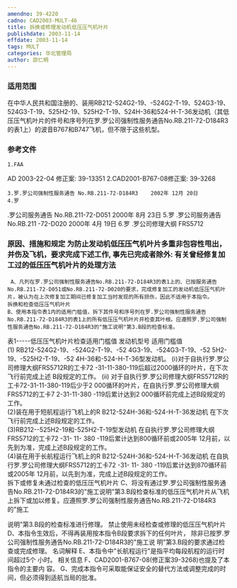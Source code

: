 ```yaml
---
amendno: 39-4220
cadno: CAD2003-MULT-46
title: 拆换或修理发动机低压压气机叶片
publishdate: 2003-11-14
effdate: 2003-11-14
tags: MULT
categories: 华北管理局
author: 邵仁明
---
```


### 适用范围 
在中华人民共和国注册的、装用RB212-524G2-19、-524G2-T-19、524G3-19、524G3-T-19、525H2-19、525H2-T-19、524H-36和524-H-T-36发动机（其低压压气机叶片的件号和序号列在罗.罗公司强制性服务通告No.RB.211-72-D184R3的表1上）的波音B767和B747飞机，但不限于这些机型。

<!--more-->
### 参考文件
    1.FAA 
AD 2003-22-04    修正案: 39-13351
    2.CAD2001-B767-08修正案: 39-3268

    3.罗.罗公司强制性服务通告 No.RB.211-72-D184R3    2002年 12月 20日
    4.罗
.罗公司服务通告 No.RB.211-72-D051    2000年 8月 23日
    5.罗
.罗公司服务通告 No.RB.211 -72-D020  2000年 4月 19日
    6.罗
.罗公司修理大纲 FRS5712 

### 原因、措施和规定     为防止发动机低压压气机叶片多重非包容性甩出，并伤及飞机，要求完成下述工作, 事先已完成者除外:     有关曾经修复加工过的低压压气机叶片的处理方法 
  
     A、凡列在罗.罗公司强制性服务通告No.RB.211-72-D184R3的表1上的、已按服务通告No.RB.211-72-D051或No.RB.211-72-D020的要求，完成修复加工的发动机低压压气机叶片，被认为在上次修复加工期间已修复加工当时发现的所有损伤，因此不适用于本指令。
    拆换和检查低压压气机叶片 
    B、使用本指令表1内的适用门槛值，拆下其件号和序号列在罗.罗公司强制性服务通告No.RB.211-72-D184R3的表1上的所有低压压气机叶片并检查其叶根。应遵照罗.罗公司强制性服务通告No.RB.211-72-D184R3的"施工说明"第3.B段的检查标准。 
表1-----低压压气机叶片检查适用门槛值 
发动机型号  适用门槛值  
(1) RB212-524G2-19、-524G2-T-19、-52 4G3-19、-524G3-T-19、-52 5H2-19、-525H2-T-19、-52 4H-36和-524-H-T-36型发动机。  (ⅰ)对于自执行罗.罗公司修理大纲FRS5712R的工卡72 -31-11-380-119后超过2000循环的叶片，在下次飞行前完成上述 B段规定的工作。 (ⅱ) 对于自执行罗.罗公司修理大纲FRS5712R的工卡72-31-11-380-119后少于2 000循环的叶片，在自执行罗.罗公司修理大纲 FRS5712的工卡7 2-31-11-380 -119后累计达到2 000循环前完成上述B段规定的工作。  
(2)装在用于短航程运行飞机上的R B212-524H-36和-524-H-T-36发动机  在下次飞行前完成上述B段规定的工作。  
(3)RB212--525H2-19和-525H2-T-19型发动机  在自执行罗.罗公司修理大纲FRS5712的工卡72 -31- 11- 380 -119后累计达到800循环前或2005年 12月前，以先到为准，完成上述B段规定的工作。  
(4)装在用于长航程运行飞机上的R B212-524H-36和-524-H-T-36发动机  在自执行罗.罗公司修理大纲FRS5712的工卡72 -31- 11- 380 -119后累计达到870循环前或2005年 12月前，以先到为准，完成上述B段规定的工作。  
    拆下或修复未通过检查的低压压气机叶片 
    C、将没有通过罗.罗公司强制性服务通告No.RB.211-72-D184R3的"施工说明"第3.B段检查标准的低压压气机叶片从飞机上拆下或加以修复。应遵照罗.罗公司强制性服务通告No.RB.211-72-D184R3的"施工
  
说明"第3.B段的检查标准进行修理。     禁止使用未经检查或修理的低压压气机叶片     D、本指令生效后，不得再装用按本指令B段要求拆下的任何叶片，
除非已按罗.罗公司强制性服务通告No.RB.211-72-D184R3的"施工说
明"第3.B段的要求通过检查或完成修理。     名词解释     E、本指令中"长航程运行"是指平均每段航程的运行时间超过5个
小时。     相关信息     F、CAD2001-B767-08(修正案39-3268)也提及了本指令的主要内
容。     G、完成本指令可采取能保证安全的替代方法或调整完成的时间，但必须得到适航当局的批准。
